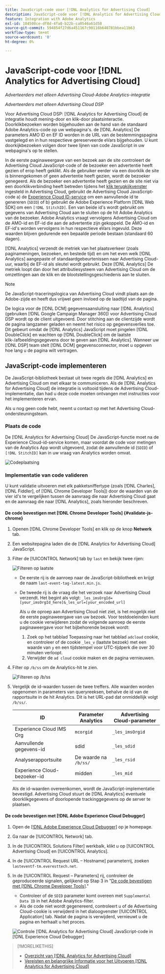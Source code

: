 ```yaml
---
title: JavaScript-code voor [!DNL Analytics for Advertising Cloud]
description: JavaScript-code voor [!DNL Analytics for Advertising Cloud]
feature: Integration with Adobe Analytics
exl-id: 184508ce-df8d-4fa0-b22b-ca0546a61d58
source-git-commit: 594854f27d6a451167c90116b640781bbea11b63
workflow-type: tm+mt
source-wordcount: '0'
ht-degree: 0%

---
```


# JavaScript-code voor [!DNL Analytics for Advertising Cloud]

*Adverteerders met alleen Advertising Cloud-Adobe Analytics-integratie*

*Adverteerders met alleen Advertising Cloud DSP*

Voor Advertising Cloud DSP: [!DNL Analytics for Advertising Cloud] de integratie houdt mening-door en klik-door plaatsinteractie. Doorklikbezoeken worden bijgehouden aan de hand van de standaard Adobe Analytics-code op uw webpagina&#39;s. de [!DNL Analytics] De parameters AMO ID en EF ID worden in de URL van de bestemmingspagina vastgelegd en in hun respectieve gereserveerde eVars bijgehouden. U kunt doorkijkbezoeken volgen door twee lijnen van code JavaScript in uw webpagina&#39;s op te stellen.

In de eerste paginaweergave van een bezoek aan de site controleert de Advertising Cloud JavaScript-code of de bezoeker een advertentie heeft gezien of erop heeft geklikt. Als de gebruiker eerder via een doorklik de site is binnengekomen of geen advertentie heeft gezien, wordt de bezoeker genegeerd. Als de bezoeker een advertentie heeft gezien en de site niet via een doorklikverbinding heeft betreden tijdens het [klik terugkijkvenster](/help/integrations/analytics/prerequisites.md#lookback-a4adc) ingesteld in Advertising Cloud, gebruikt de Advertising Cloud JavaScript-code a) de [Experience Cloud ID-service](https://experienceleague.adobe.com/docs/id-service/using/home.html) om een aanvullende id te genereren (`SDID`) of b) gebruikt de Adobe Experience Platform [!DNL Web SDK] om een `[!DNL StitchID]`. Een van beide id&#39;s wordt gebruikt om gegevens van Advertising Cloud aan te sluiten op de hit Adobe Analytics van de bezoeker. Adobe Analytics vraagt vervolgens Advertising Cloud om de AMO-id en EF-id die aan de advertentie zijn gekoppeld. De AMO-id en EF-id&#39;s worden vervolgens in hun respectieve eVars ingevuld. Deze waarden blijven gedurende een bepaalde periode bestaan (standaard 60 dagen).

[!DNL Analytics] verzendt de metriek van het plaatsverkeer (zoals paginameningen, bezoeken, en bestede tijd) en om het even welk [!DNL Analytics] aangepaste of standaardgebeurtenissen naar Advertising Cloud-uur, waarbij de EF-id als sleutel wordt gebruikt. Deze [!DNL Analytics] De metriek loopt dan door het attributiesysteem van Advertising Cloud om de omzettingen aan de klik en de blootstellingsgeschiedenis aan te sluiten.

>[!NOTE]
>
>De JavaScript-traceringslogica van Advertising Cloud vindt plaats aan de Adobe-zijde en heeft dus vrijwel geen invloed op de laadtijd van de pagina.
>
>De logica voor de [!DNL DCM] gegevensaansluiting naar [!DNL Analytics] (gebruiken [!DNL Google Campaign Manager 360]) voor Advertising Cloud DSP wordt op de client uitgevoerd. Door stitching aan de clientzijde wordt de pagina langzamer geladen en neemt het risico op gegevensverlies toe. Dit gebeurt omdat de [!DNL Analytics] JavaScript moet pingelen [!DNL DoubleClick] en wachten op [!DNL DoubleClick] om de laatste klik-/afbeeldingsgegevens door te geven aan [!DNL Analytics]. Wanneer uw [!DNL DSP] team stelt [!DNL DCM] gegevensconnector, moet u opgeven hoe lang u de pagina wilt vertragen.

## JavaScript-code implementeren

De JavaScript-bibliotheek bestaat uit twee regels die [!DNL Analytics] en Advertising Cloud om met elkaar te communiceren. Als de [!DNL Analytics for Advertising Cloud] de integratie is voltooid tijdens de Advertising Cloud-implementatie, dan had u deze code moeten ontvangen met instructies voor het implementeren ervan.

Als u nog geen code hebt, neemt u contact op met het Advertising Cloud-ondersteuningsteam.

### Plaats de code

De [!DNL Analytics for Advertising Cloud] De JavaScript-functie moet na de Experience Cloud-id-service komen, maar voordat de code voor metingen van de Analytics App wordt uitgevoerd, zodat de aanvullende id (`SDID`) of `[!DNL StitchID]` kan in uw vraag van Analytics worden omvat.

![Codeplaatsing](/help/integrations/assets/a4adc-code-placement.png)

### Implementatie van code valideren

U kunt validatie uitvoeren met elk pakketsniffertype (zoals [!DNL Charles], [!DNL Fiddler], of [!DNL Chrome Developer Tools]) door de waarden van de vier id&#39;s te vergelijken tussen de aanvraag die naar Advertising Cloud gaat en de aanvraag die naar [!DNL Analytics], zoals hieronder beschreven.

#### De code bevestigen met [!DNL Chrome Developer Tools] {#validate-js-chrome}

1. Openen [!DNL Chrome Developer Tools] en klik op de knop **Netwerk** tab.
1. Een websitepagina laden die de [!DNL Analytics for Advertising Cloud] JavaScript.
1. Filter de [!UICONTROL Network] tab by `last` en bekijk twee rijen:

   ![Filteren op laatste](/help/integrations/assets/a4adc-code-validation-filter-last.png)

   * De eerste rij is de aanroep naar de JavaScript-bibliotheek en krijgt de naam `last-event-tag-latest.min.js`.
   * De tweede rij is de vraag die het verzoek naar Advertising Cloud verzendt. Het begint als volgt: `_les_imsOrgId=[your_imsOrgId_here]&_les_url=[your_encoded_url]`

      Als u de oproep aan Advertising Cloud niet ziet, is het mogelijk niet de eerste paginaweergave van uw bezoek. Voor testdoeleinden kunt u de cookie verwijderen zodat de volgende aanroep de eerste paginaweergave voor het bijbehorende bezoek wordt:

      1. Zoek op het tabblad Toepassing naar het tabblad `adcloud` cookie, en controleer of de cookie `_les_v` (laatste bezoek) met een waarde van `y` en een tijdstempel voor UTC-tijdperk die over 30 minuten verloopt.
      1. Verwijder de `ad cloud` cookie maken en de pagina vernieuwen.
1. Filter op `/b/ss` om de Analytics-hit te zien.

   ![Filteren op `/b/ss`](/help/integrations/assets/a4adc-code-validation-filter-bss.png)

1. Vergelijk de id-waarden tussen de twee treffers. Alle waarden worden opgenomen in parameters van queryreeksen, behalve de id van de rapportsuite in de hit Analytics. Dit is het URL-pad dat onmiddellijk volgt `/b/ss/`.

   | ID | Parameter Analytics | Advertising Cloud-parameter |
   |--- |--- |--- |
   | Experience Cloud IMS Org | `mcorgid` | `_les_imsOrgid` |
   | Aanvullende gegevens-id | sdid | `_les_sdid` |
   | Analyserapportsuite | De waarde na `/b/ss/` | `_les_rsid` |
   | Experience Cloud-bezoeker-id | midden | `_les_mid` |

   Als de id-waarden overeenkomen, wordt de JavaScript-implementatie bevestigd. Advertising Cloud stuurt de [!DNL Analytics] eventuele doorklikgegevens of doorlopende trackinggegevens op de server te plaatsen.

#### De code bevestigen met [!DNL Adobe Experience Cloud Debugger]

1. Open de [[!DNL Adobe Experience Cloud Debugger]](https://experienceleague.adobe.com/docs/debugger/using/run-debugger.html) op je homepage.
1. Ga naar de [!UICONTROL Network] tab.
1. In de [!UICONTROL Solutions Filter] werkbalk, klikt u op [!UICONTROL Advertising Cloud] en [!UICONTROL Analytics].
1. In de [!UICONTROL Request URL – Hostname] parameterrij, zoeken `lasteventf-tm.everesttech.net`.
1. In de [!UICONTROL Request – Parameters] rij, controleer de geproduceerde signalen, gelijkend op Stap 3 in &quot;[De code bevestigen met [!DNL Chrome Developer Tools]](#validate-js-chrome).&quot;
   * Controleer of de `SDID` parameter komt overeen met `Supplemental Data ID` in het Adobe Analytics-filter.
   * Als de code niet wordt gegenereerd, controleert u of de Advertising Cloud-cookie is verwijderd in het dialoogvenster [!UICONTROL Application] tab. Nadat de pagina is verwijderd, vernieuwt u de pagina en herhaalt u het proces.

   ![Controle [!DNL Analytics for Advertising Cloud] JavaScript-code in [!DNL Experience Cloud Debugger]](/help/integrations/assets/a4adc-js-audit-debugger.png)

>[!MORELIKETHIS]
>
>* [Overzicht van [!DNL Analytics for Advertising Cloud]](overview.md)
>* [Vereisten en belangrijke Informatie voor het Uitvoeren [!DNL Analytics for Advertising Cloud]](prerequisites.md)

